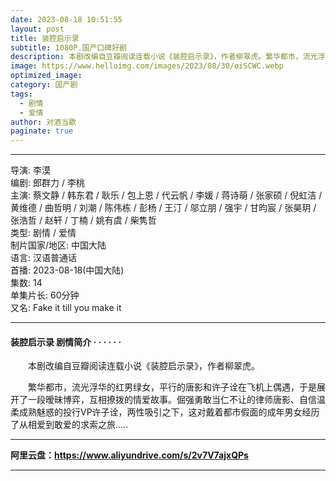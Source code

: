 ```yaml
---
date: 2023-08-18 10:51:55
layout: post
title: 装腔启示录
subtitle: 1080P.国产口碑好剧
description: 本剧改编自豆瓣阅读连载小说《装腔启示录》，作者柳翠虎。繁华都市，流光浮华的红男绿女，平行的唐影和许子诠在飞机上偶遇，于是展开了一段暧昧博弈，互相撩拨的情爱故事...
image: https://www.helloimg.com/images/2023/08/30/oiSCWC.webp
optimized_image: 
category: 国产剧
tags:
  - 剧情
  - 爱情
author: 对酒当歌
paginate: true
---
```


---

导演: 李漠  
编剧: 郎群力 / 李桃  
主演: 蔡文静 / 韩东君 / 耿乐 / 包上恩 / 代云帆 / 李媛 / 蒋诗萌 / 张家硕 / 倪虹洁 / 黄维德 / 曲哲明 / 刘潮 / 陈伟栋 / 彭杨 / 王汀 / 邬立朋 / 强宇 / 甘昀宸 / 张昊玥 / 张浩哲 / 赵轩 / 丁楠 / 姚有虞 / 柴隽哲  
类型: 剧情 / 爱情  
制片国家/地区: 中国大陆  
语言: 汉语普通话  
首播: 2023-08-18(中国大陆)  
集数: 14  
单集片长: 60分钟  
又名: Fake it till you make it  

---

#### 装腔启示录 剧情简介 · · · · · ·

　　本剧改编自豆瓣阅读连载小说《装腔启示录》，作者柳翠虎。

　　繁华都市，流光浮华的红男绿女，平行的唐影和许子诠在飞机上偶遇，于是展开了一段暧昧博弈，互相撩拨的情爱故事。倔强勇敢当仁不让的律师唐影、自信温柔成熟魅惑的投行VP许子诠，两性吸引之下，这对戴着都市假面的成年男女经历 了从相爱到敢爱的求索之旅.....

---

**阿里云盘：<https://www.aliyundrive.com/s/2v7V7ajxQPs>**

---
